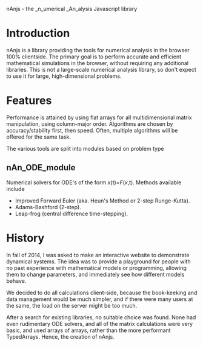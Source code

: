 nAnjs - the _n_umerical _An_alysis Javascript library

# Introduction

nAnjs is a library providing the tools for numerical analysis in the browser 100% clientside. The primary goal is to perform accurate and efficient mathematical simulations in the browser, without requiring any additional libraries. This is not a large-scale numerical analysis library, so don't expect to use it for large, high-dimensional problems.

# Features

Performance is attained by using flat arrays for all multidimensional matrix manipulation, using column-major order. Algorithms are chosen by accuracy/stability first, then speed. Often, multiple algorithms will be offered for the same task.

The various tools are split into modules based on problem type

## nAn\_ODE\_module
Numerical solvers for ODE's of the form *x*(t)=*F*(*x*,t). Methods available include

* Improved Forward Euler (aka. Heun's Method or 2-step Runge-Kutta).
* Adams-Bashford (2-step).
* Leap-frog (central difference time-stepping).

# History

In fall of 2014, I was asked to make an interactive website to demonstrate dynamical systems. The idea was to provide a playground for people with no past experience with mathematical models or programming, allowing them to change parameters, and immediately see how different models behave.

We decided to do all calculations client-side, because the book-keeking and data management would be much simpler, and if there were many users at the same, the load on the server might be too much.

After a search for existing libraries, no suitable choice was found. None had even rudimentary ODE solvers, and all of the matrix calculations were very basic, and used arrays of arrays, rather than the more performant TypedArrays. Hence, the creation of nAnjs.
